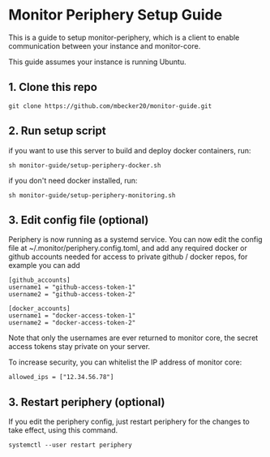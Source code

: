 # Monitor Periphery Setup Guide

This is a guide to setup monitor-periphery, which is a client to enable communication between your instance and monitor-core.

This guide assumes your instance is running Ubuntu.

## **1. Clone this repo**

```
git clone https://github.com/mbecker20/monitor-guide.git
```
## **2. Run setup script**

if you want to use this server to build and deploy docker containers, run:

```
sh monitor-guide/setup-periphery-docker.sh
```

if you don't need docker installed, run:

```
sh monitor-guide/setup-periphery-monitoring.sh
```

## **3. Edit config file (optional)**

Periphery is now running as a systemd service. You can now edit the config file at ~/.monitor/periphery.config.toml, and add any required docker or github accounts needed for access to private github / docker repos, for example you can add

```
[github_accounts]
username1 = "github-access-token-1"
username2 = "github-access-token-2"

[docker_accounts]
username1 = "docker-access-token-1"
username2 = "docker-access-token-2"
```

Note that only the usernames are ever returned to monitor core, the secret access tokens stay private on your server.

To increase security, you can whitelist the IP address of monitor core:

```
allowed_ips = ["12.34.56.78"]
```

## **3. Restart periphery (optional)**

If you edit the periphery config, just restart periphery for the changes to take effect, using this command.

```
systemctl --user restart periphery
```